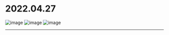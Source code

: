 # 2022.04.27
![image](https://user-images.githubusercontent.com/80318316/165551188-3c8d0263-b340-4a5d-9f00-11bdef699354.png)
![image](https://user-images.githubusercontent.com/80318316/165551342-dc442960-dea2-4774-a772-f68cebd234d6.png)
![image](https://user-images.githubusercontent.com/80318316/165551400-ae935332-94fd-4f86-b327-54835bc945cd.png)
***
